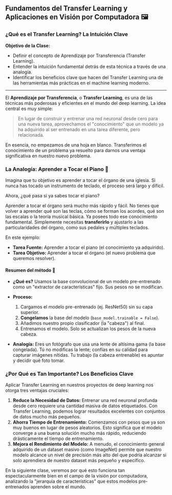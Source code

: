 ## Fundamentos del Transfer Learning y Aplicaciones en Visión por Computadora 🖼️

### **¿Qué es el Transfer Learning? La Intuición Clave**

**Objetivo de la Clase:**
* Definir el concepto de Aprendizaje por Transferencia (Transfer Learning).
* Entender la intuición fundamental detrás de esta técnica a través de una analogía.
* Identificar los beneficios clave que hacen del Transfer Learning una de las herramientas más prácticas en el machine learning moderno.

---
El **Aprendizaje por Transferencia**, o **Transfer Learning**, es una de las técnicas más poderosas y eficientes en el mundo del deep learning. La idea central es muy simple:

> En lugar de construir y entrenar una red neuronal desde cero para una nueva tarea, aprovechamos el "conocimiento" que un modelo ya ha adquirido al ser entrenado en una tarea diferente, pero relacionada.

En esencia, no empezamos de una hoja en blanco. Transferimos el conocimiento de un problema ya resuelto para darnos una ventaja significativa en nuestro nuevo problema.

### **La Analogía: Aprender a Tocar el Piano** 🎹

Imagina que tu objetivo es aprender a tocar el órgano de una iglesia. Si nunca has tocado un instrumento de teclado, el proceso será largo y difícil.

Ahora, ¿qué pasa si ya sabes tocar el piano?

Aprender a tocar el órgano será mucho más rápido y fácil. No tienes que volver a aprender qué son las teclas, cómo se forman los acordes, qué son las escalas o la teoría musical básica. Ya posees todo ese conocimiento fundamental. Simplemente necesitas **transferirlo** y ajustarlo a las particularidades del órgano, como sus pedales y múltiples teclados.

En este ejemplo:
* **Tarea Fuente:** Aprender a tocar el piano (el conocimiento ya adquirido).
* **Tarea Objetivo:** Aprender a tocar el órgano (el nuevo problema que queremos resolver).


#### **Resumen del método 🧊**


  * **¿Qué es?** Usamos la base convolucional de un modelo pre-entrenado como un "extractor de características" fijo. Sus pesos no se modifican.

  * **Proceso:**
    1.  Cargamos el modelo pre-entrenado (ej. ResNet50) sin su capa superior.
    2.  **Congelamos** la base del modelo (`base_model.trainable = False`).
    3.  Añadimos nuestro propio clasificador (la "cabeza") al final.
    4.  Entrenamos el modelo. Solo se actualizan los pesos de la nueva cabeza.
    
  * **Analogía:** Eres un fotógrafo que usa una lente de altísima gama (la base congelada). Tú no modificas la lente; confías en su calidad para capturar imágenes nítidas. Tu trabajo (la cabeza entrenable) es apuntar y decidir qué foto tomar.

### **¿Por Qué es Tan Importante? Los Beneficios Clave**

Aplicar Transfer Learning en nuestros proyectos de deep learning nos otorga tres ventajas cruciales:

1.  **Reduce la Necesidad de Datos:** Entrenar una red neuronal profunda desde cero requiere una cantidad masiva de datos etiquetados. Con Transfer Learning, podemos lograr resultados excelentes con conjuntos de datos mucho más pequeños.
2.  **Ahorra Tiempo de Entrenamiento:** Comenzamos con pesos que ya son muy buenos en lugar de pesos aleatorios. Esto significa que el modelo converge a una buena solución mucho más rápido, reduciendo drásticamente el tiempo de entrenamiento.
3.  **Mejora el Rendimiento del Modelo:** A menudo, el conocimiento general adquirido de un dataset masivo (como ImageNet) permite que nuestro modelo alcance un nivel de precisión más alto del que podría alcanzar si solo aprendiera de nuestro dataset más pequeño y específico.

En la siguiente clase, veremos por qué esto funciona tan espectacularmente bien en el campo de la visión por computadora, analizando la "jerarquía de características" que estos modelos pre-entrenados aprenden sobre el mundo.